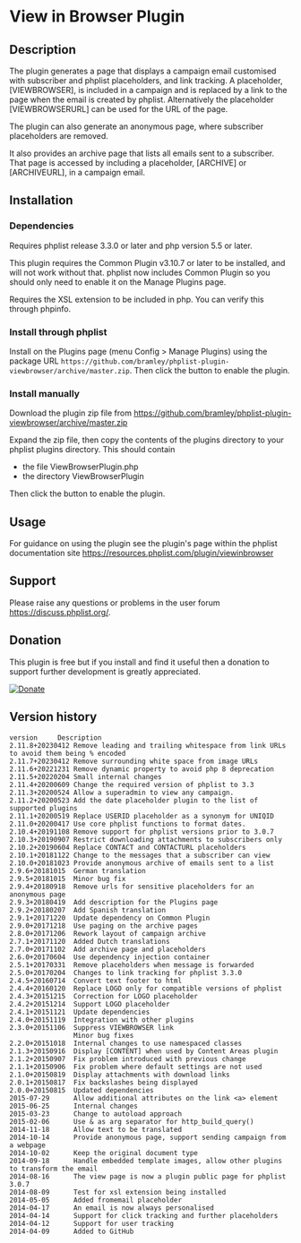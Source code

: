 # View in Browser Plugin #

## Description ##

The plugin generates a page that displays a campaign email customised with subscriber and phplist placeholders, and
link tracking.
A placeholder, [VIEWBROWSER], is included in a campaign and is replaced by a link to the page when the email is created by phplist.
Alternatively the placeholder [VIEWBROWSERURL] can be used for the URL of the page.

The plugin can also generate an anonymous page, where subscriber placeholders are removed.

It also provides an archive page that lists all emails sent to a subscriber.
That page is accessed by including a placeholder, [ARCHIVE] or [ARCHIVEURL], in a campaign email.

## Installation ##

### Dependencies ###

Requires phplist release 3.3.0 or later and php version 5.5 or later.

This plugin requires the Common Plugin v3.10.7 or later to be installed, and will not work without that.
phplist now includes Common Plugin so you should only need to enable it on the Manage Plugins page.

Requires the XSL extension to be included in php. You can verify this through phpinfo.

### Install through phplist ###
Install on the Plugins page (menu Config > Manage Plugins) using the package URL `https://github.com/bramley/phplist-plugin-viewbrowser/archive/master.zip`.
Then click the button to enable the plugin.

### Install manually ###
Download the plugin zip file from <https://github.com/bramley/phplist-plugin-viewbrowser/archive/master.zip>

Expand the zip file, then copy the contents of the plugins directory to your phplist plugins directory.
This should contain

* the file ViewBrowserPlugin.php
* the directory ViewBrowserPlugin

Then click the button to enable the plugin.

## Usage ##

For guidance on using the plugin see the plugin's page within the phplist documentation site <https://resources.phplist.com/plugin/viewinbrowser>

## Support ##

Please raise any questions or problems in the user forum <https://discuss.phplist.org/>.

## Donation ##

This plugin is free but if you install and find it useful then a donation to support further development is greatly appreciated.

[![Donate](https://www.paypalobjects.com/en_US/i/btn/btn_donate_LG.gif)](https://www.paypal.com/cgi-bin/webscr?cmd=_s-xclick&hosted_button_id=W5GLX53WDM7T4)

## Version history ##

    version     Description
    2.11.8+20230412 Remove leading and trailing whitespace from link URLs to avoid them being % encoded
    2.11.7+20230412 Remove surrounding white space from image URLs
    2.11.6+20221231 Remove dynamic property to avoid php 8 deprecation
    2.11.5+20220204 Small internal changes
    2.11.4+20200609 Change the required version of phplist to 3.3
    2.11.3+20200524 Allow a superadmin to view any campaign.
    2.11.2+20200523 Add the date placeholder plugin to the list of supported plugins
    2.11.1+20200519 Replace USERID placeholder as a synonym for UNIQID
    2.11.0+20200417 Use core phplist functions to format dates.
    2.10.4+20191108 Remove support for phplist versions prior to 3.0.7
    2.10.3+20190907 Restrict downloading attachments to subscribers only
    2.10.2+20190604 Replace CONTACT and CONTACTURL placeholders
    2.10.1+20181122 Change to the messages that a subscriber can view
    2.10.0+20181023 Provide anonymous archive of emails sent to a list
    2.9.6+20181015  German translation
    2.9.5+20181015  Minor bug fix
    2.9.4+20180918  Remove urls for sensitive placeholders for an anonymous page
    2.9.3+20180419  Add description for the Plugins page
    2.9.2+20180207  Add Spanish translation
    2.9.1+20171220  Update dependency on Common Plugin
    2.9.0+20171218  Use paging on the archive pages
    2.8.0+20171206  Rework layout of campaign archive
    2.7.1+20171120  Added Dutch translations
    2.7.0+20171102  Add archive page and placeholders
    2.6.0+20170604  Use dependency injection container
    2.5.1+20170331  Remove placeholders when message is forwarded
    2.5.0+20170204  Changes to link tracking for phplist 3.3.0
    2.4.5+20160714  Convert text footer to html
    2.4.4+20160120  Replace LOGO only for compatible versions of phplist
    2.4.3+20151215  Correction for LOGO placeholder
    2.4.2+20151214  Support LOGO placeholder
    2.4.1+20151121  Update dependencies
    2.4.0+20151119  Integration with other plugins
    2.3.0+20151106  Suppress VIEWBROWSER link
                    Minor bug fixes
    2.2.0+20151018  Internal changes to use namespaced classes
    2.1.3+20150916  Display [CONTENT] when used by Content Areas plugin
    2.1.2+20150907  Fix problem introduced with previous change
    2.1.1+20150906  Fix problem where default settings are not used
    2.1.0+20150819  Display attachments with download links
    2.0.1+20150817  Fix backslashes being displayed
    2.0.0+20150815  Updated dependencies
    2015-07-29      Allow additional attributes on the link <a> element
    2015-06-25      Internal changes
    2015-03-23      Change to autoload approach
    2015-02-06      Use & as arg separator for http_build_query()
    2014-11-18      Allow text to be translated
    2014-10-14      Provide anonymous page, support sending campaign from a webpage
    2014-10-02      Keep the original document type
    2014-09-18      Handle embedded template images, allow other plugins to transform the email
    2014-08-16      The view page is now a plugin public page for phplist 3.0.7
    2014-08-09      Test for xsl extension being installed
    2014-05-05      Added fromemail placeholder
    2014-04-17      An email is now always personalised
    2014-04-14      Support for click tracking and further placeholders
    2014-04-12      Support for user tracking
    2014-04-09      Added to GitHub